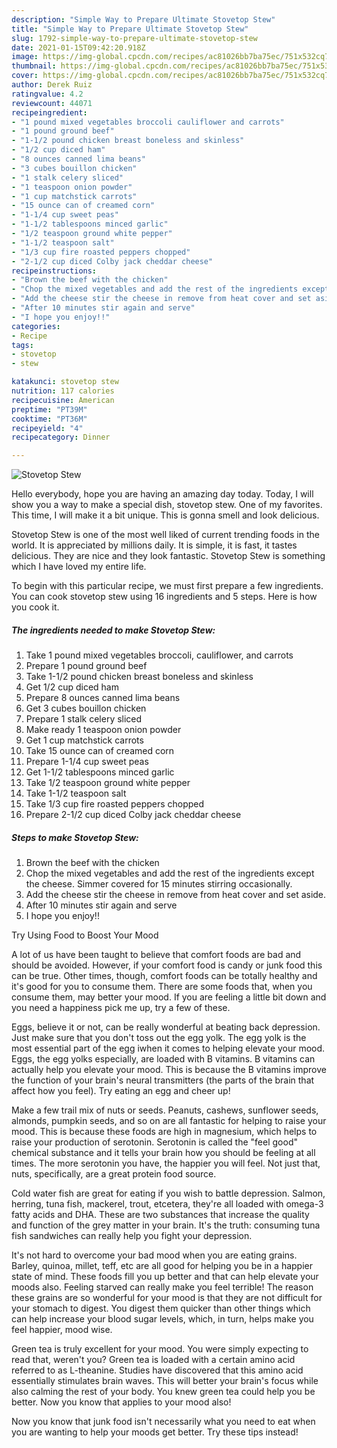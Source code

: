 ```yaml
---
description: "Simple Way to Prepare Ultimate Stovetop Stew"
title: "Simple Way to Prepare Ultimate Stovetop Stew"
slug: 1792-simple-way-to-prepare-ultimate-stovetop-stew
date: 2021-01-15T09:42:20.918Z
image: https://img-global.cpcdn.com/recipes/ac81026bb7ba75ec/751x532cq70/stovetop-stew-recipe-main-photo.jpg
thumbnail: https://img-global.cpcdn.com/recipes/ac81026bb7ba75ec/751x532cq70/stovetop-stew-recipe-main-photo.jpg
cover: https://img-global.cpcdn.com/recipes/ac81026bb7ba75ec/751x532cq70/stovetop-stew-recipe-main-photo.jpg
author: Derek Ruiz
ratingvalue: 4.2
reviewcount: 44071
recipeingredient:
- "1 pound mixed vegetables broccoli cauliflower and carrots"
- "1 pound ground beef"
- "1-1/2 pound chicken breast boneless and skinless"
- "1/2 cup diced ham"
- "8 ounces canned lima beans"
- "3 cubes bouillon chicken"
- "1 stalk celery sliced"
- "1 teaspoon onion powder"
- "1 cup matchstick carrots"
- "15 ounce can of creamed corn"
- "1-1/4 cup sweet peas"
- "1-1/2 tablespoons minced garlic"
- "1/2 teaspoon ground white pepper"
- "1-1/2 teaspoon salt"
- "1/3 cup fire roasted peppers chopped"
- "2-1/2 cup diced Colby jack cheddar cheese"
recipeinstructions:
- "Brown the beef with the chicken"
- "Chop the mixed vegetables and add the rest of the ingredients except the cheese. Simmer covered for 15 minutes stirring occasionally."
- "Add the cheese stir the cheese in remove from heat cover and set aside."
- "After 10 minutes stir again and serve"
- "I hope you enjoy!!"
categories:
- Recipe
tags:
- stovetop
- stew

katakunci: stovetop stew 
nutrition: 117 calories
recipecuisine: American
preptime: "PT39M"
cooktime: "PT36M"
recipeyield: "4"
recipecategory: Dinner

---
```



![Stovetop Stew](https://img-global.cpcdn.com/recipes/ac81026bb7ba75ec/751x532cq70/stovetop-stew-recipe-main-photo.jpg)

Hello everybody, hope you are having an amazing day today. Today, I will show you a way to make a special dish, stovetop stew. One of my favorites. This time, I will make it a bit unique. This is gonna smell and look delicious.



Stovetop Stew is one of the most well liked of current trending foods in the world. It is appreciated by millions daily. It is simple, it is fast, it tastes delicious. They are nice and they look fantastic. Stovetop Stew is something which I have loved my entire life.


To begin with this particular recipe, we must first prepare a few ingredients. You can cook stovetop stew using 16 ingredients and 5 steps. Here is how you cook it.

<!--inarticleads1-->

##### The ingredients needed to make Stovetop Stew:

1. Take 1 pound mixed vegetables broccoli, cauliflower, and carrots
1. Prepare 1 pound ground beef
1. Take 1-1/2 pound chicken breast boneless and skinless
1. Get 1/2 cup diced ham
1. Prepare 8 ounces canned lima beans
1. Get 3 cubes bouillon chicken
1. Prepare 1 stalk celery sliced
1. Make ready 1 teaspoon onion powder
1. Get 1 cup matchstick carrots
1. Take 15 ounce can of creamed corn
1. Prepare 1-1/4 cup sweet peas
1. Get 1-1/2 tablespoons minced garlic
1. Take 1/2 teaspoon ground white pepper
1. Take 1-1/2 teaspoon salt
1. Take 1/3 cup fire roasted peppers chopped
1. Prepare 2-1/2 cup diced Colby jack cheddar cheese




<!--inarticleads2-->

##### Steps to make Stovetop Stew:

1. Brown the beef with the chicken
1. Chop the mixed vegetables and add the rest of the ingredients except the cheese. Simmer covered for 15 minutes stirring occasionally.
1. Add the cheese stir the cheese in remove from heat cover and set aside.
1. After 10 minutes stir again and serve
1. I hope you enjoy!!




Try Using Food to Boost Your Mood


A lot of us have been taught to believe that comfort foods are bad and should be avoided. However, if your comfort food is candy or junk food this can be true. Other times, though, comfort foods can be totally healthy and it's good for you to consume them. There are some foods that, when you consume them, may better your mood. If you are feeling a little bit down and you need a happiness pick me up, try a few of these.

Eggs, believe it or not, can be really wonderful at beating back depression. Just make sure that you don't toss out the egg yolk. The egg yolk is the most essential part of the egg iwhen it comes to helping elevate your mood. Eggs, the egg yolks especially, are loaded with B vitamins. B vitamins can actually help you elevate your mood. This is because the B vitamins improve the function of your brain's neural transmitters (the parts of the brain that affect how you feel). Try eating an egg and cheer up!

Make a few trail mix of nuts or seeds. Peanuts, cashews, sunflower seeds, almonds, pumpkin seeds, and so on are all fantastic for helping to raise your mood. This is because these foods are high in magnesium, which helps to raise your production of serotonin. Serotonin is called the "feel good" chemical substance and it tells your brain how you should be feeling at all times. The more serotonin you have, the happier you will feel. Not just that, nuts, specifically, are a great protein food source.

Cold water fish are great for eating if you wish to battle depression. Salmon, herring, tuna fish, mackerel, trout, etcetera, they're all loaded with omega-3 fatty acids and DHA. These are two substances that increase the quality and function of the grey matter in your brain. It's the truth: consuming tuna fish sandwiches can really help you fight your depression. 

It's not hard to overcome your bad mood when you are eating grains. Barley, quinoa, millet, teff, etc are all good for helping you be in a happier state of mind. These foods fill you up better and that can help elevate your moods also. Feeling starved can really make you feel terrible! The reason these grains are so wonderful for your mood is that they are not difficult for your stomach to digest. You digest them quicker than other things which can help increase your blood sugar levels, which, in turn, helps make you feel happier, mood wise.

Green tea is truly excellent for your mood. You were simply expecting to read that, weren't you? Green tea is loaded with a certain amino acid referred to as L-theanine. Studies have discovered that this amino acid essentially stimulates brain waves. This will better your brain's focus while also calming the rest of your body. You knew green tea could help you be better. Now you know that applies to your mood also!

Now you know that junk food isn't necessarily what you need to eat when you are wanting to help your moods get better. Try  these tips  instead!

